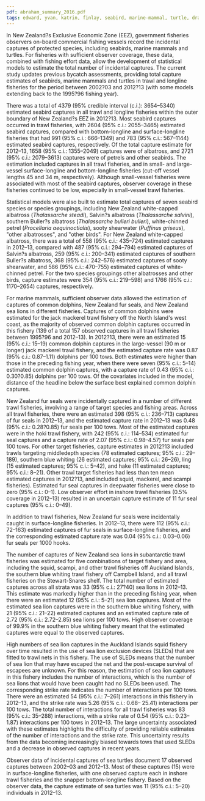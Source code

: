 ```yaml
---
pdf: abraham_summary_2016.pdf
tags: edward, yvan, katrin, finlay, seabird, marine-mammal, turtle, dragonfly, report, bayesian
---
```

In New Zealand?s Exclusive Economic Zone (EEZ), government fisheries observers on-board commercialfishing vessels record the incidental captures of protected species, including seabirds, marine mammalsand turtles. For fisheries with sufficient observer coverage, these data, combined with fishing effortdata, allow the development of statistical models to estimate the total number of incidental captures. Thecurrent study updates previous bycatch assessments, providing total capture estimates of seabirds, marinemammals and turtles in trawl and longline fisheries for the period between 2002?03 and 2012?13(with some models extending back to the 1995?96 fishing year).

There was a total of 4379 (95% credible interval (c.i.): 3654–5340) estimated seabird captures in all trawl
and longline fisheries within the outer boundary of New Zealand?s EEZ in 2012?13. Most seabird capturesoccurred in trawl fisheries, with 2604 (95% c.i.: 2055–3465) estimated seabird captures, compared
with bottom-longline and surface-longline fisheries that had 991 (95% c.i.: 666–1349) and 783 (95%
c.i.: 567–1144) estimated seabird captures, respectively. Of the total capture estimate for 2012–13, 1658
(95% c.i.: 1355–2049) captures were of albatross, and 2721 (95% c.i.: 2079–3613) captures were of
petrels and other seabirds. The estimation included captures in all trawl fisheries, and in small- and large-vessel
surface-longline and bottom-longline fisheries (cut-off vessel lengths 45 and 34 m, respectively).Although small-vessel fisheries were associated with most of the seabird captures, observer coverage inthese fisheries continued to be low, especially in small-vessel trawl fisheries.

Statistical models were also built to estimate total captures of seven seabird species or species groupings,including New Zealand white-capped albatross (<i>Thalassarche steadi</i>), Salvin?s albatross (<i>Thalassarchesalvini</i>), southern Buller?s albatross (<i>Thalassarche bulleri bulleri</i>), white-chinned petrel (<i>Procellariaaequinoctialis</i>), sooty shearwater (<i>Puffinus griseus</i>), "other albatrosses", and "other birds". For New
Zealand white-capped albatross, there was a total of 558 (95% c.i.: 435–724) estimated captures in
2012–13, compared with 487 (95% c.i.: 294–794) estimated captures of Salvin?s albatross, 259 (95%
c.i.: 200–341) estimated captures of southern Buller?s albatross, 368 (95% c.i.: 242–576) estimated
captures of sooty shearwater, and 586 (95% c.i.: 470–755) estimated captures of white-chinned petrel.
For the two species groupings other albatrosses and other birds, capture estimates were 354 (95% c.i.:219–598) and 1766 (95% c.i.: 1170–2654) captures, respectively.

For marine mammals, sufficient observer data allowed the estimation of captures of common dolphins,New Zealand fur seals, and New Zealand sea lions in different fisheries. Captures of common dolphinswere estimated for the jack mackerel trawl fishery off the North Island's west coast, as the majority
of observed common dolphin captures occurred in this fishery (139 of a total 157 observed capturesin all trawl fisheries between 1995?96 and 2012–13). In 2012?13, there were an estimated 15 (95%
c.i.: 15–19) common dolphin captures in the large-vessel (90 m or longer) jack mackerel trawl fishery,
and the estimated capture rate was 0.87 (95% c.i.: 0.87–1.11) dolphins per 100 tows. Both estimates
were higher than those in the preceding fishing year, when there were seven (95% c.i.: 5–14) estimated
common dolphin captures, with a capture rate of 0.43 (95% c.i.: 0.30?0.85) dolphins per 100 tows. Ofthe covariates included in the model, distance of the headline below the surface best explained commondolphin captures.

New Zealand fur seals were incidentally captured in a number of different trawl fisheries, involving arange of target species and fishing areas. Across all trawl fisheries, there were an estimated 398 (95% c.i.:236–713) captures of fur seals in 2012–13, and the estimated capture rate in 2012–13 was 0.48 (95% c.i.:
0.28?0.85) fur seals per 100 tows. Most of the estimated captures were in the hoki trawl fishery, with 242(95% c.i.: 114–534) estimated fur seal captures and a capture rate of 2.07 (95% c.i.: 0.98–4.57) fur seals
per 100 tows. For other target fisheries, capture estimates in 2012?13 included trawls targeting middledepthspecies (78 estimated captures; 95% c.i.: 29–189), southern blue whiting (26 estimated captures;
95% c.i.: 26–26), ling (15 estimated captures; 95% c.i.: 5–42), and hake (11 estimated captures; 95% c.i.:
8–21). Other trawl target fisheries had less than ten mean estimated captures in 2012?13, and included
squid, mackerel, and scampi fisheries). Estimated fur seal captures in deepwater fisheries were close tozero (95% c.i.: 0–1). Low observer effort in inshore trawl fisheries (0.5% coverage in 2012–13) resulted
in an uncertain capture estimate of 11 fur seal captures (95% c.i.: 0–49).

In addition to trawl fisheries, New Zealand fur seals were incidentally caught in surface-longline fisheries.In 2012–13, there were 112 (95% c.i.: 72–163) estimated captures of fur seals in surface-longline
fisheries, and the corresponding estimated capture rate was 0.04 (95% c.i.: 0.03–0.06) fur seals per 1000
hooks.

The number of captures of New Zealand sea lions in subantarctic trawl fisheries was estimated for fivecombinations of target fishery and area, including the squid, scampi, and other trawl fisheries off AucklandIslands, the southern blue whiting trawl fishery off Campbell Island, and all trawl fisheries on theStewart-Snares shelf. The total number of estimated captures across all strata was 33 (95% c.i.: 27?40)sea lions in 2012–13. This estimate was markedly higher than in the preceding fishing year, when there
were an estimated 12 (95% c.i.: 5–21) sea lion captures. Most of the estimated sea lion captures were in
the southern blue whiting fishery, with 21 (95% c.i.: 21–22) estimated captures and an estimated capture
rate of 2.72 (95% c.i.: 2.72–2.85) sea lions per 100 tows. High observer coverage of 99.9% in the
southern blue whiting fishery meant that the estimated captures were equal to the observed captures.

High numbers of sea lion captures in the Auckland Islands squid fishery over time resulted in the useof sea lion exclusion devices (SLEDs) that are fitted to trawl nets in this fishery. The use of SLEDsmeans that the number of sea lion that may have escaped the net and the post-escape survival of escapeesare unknown. For this reason, the estimation of sea lion captures in this fishery includes the number ofinteractions, which is the number of sea lions that would have been caught had no SLEDs been used. Thecorresponding strike rate indicates the number of interactions per 100 tows. There were an estimated 54(95% c.i.: 7–261) interactions in this fishery in 2012–13, and the strike rate was 5.26 (95% c.i.: 0.68–
25.41) interactions per 100 tows. The total number of interactions for all trawl fisheries was 83 (95%c.i.: 35–288) interactions, with a strike rate of 0.54 (95% c.i.: 0.23–1.87) interactions per 100 tows in
2012–13. The large uncertainty associated with these estimates highlights the difficulty of providing
reliable estimates of the number of interactions and the strike rate. This uncertainty results from thedata becoming increasingly biased towards tows that used SLEDs and a decrease in observed capturesin recent years.

Observer data of incidental captures of sea turtles document 17 observed captures between 2002–03 and
2012–13. Most of these captures (15) were in surface-longline fisheries, with one observed capture each
in inshore trawl fisheries and the snapper bottom-longline fishery. Based on the observer data, the captureestimate of sea turtles was 11 (95% c.i.: 5–20) individuals in 2012–13.
